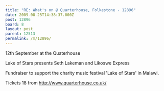```yaml
---
title: "RE: What's on @ Quarterhouse, Folkestone - 12896"
date: 2009-08-25T14:38:37.000Z
post: 12896
board: 8
layout: post
parent: 12513
permalink: /m/12896/
---
```

12th September at the Quaterhouse

Lake of Stars presents Seth Lakeman and Likoswe Express

Fundraiser to support the charity music festival 'Lake of Stars' in Malawi. 

Tickets 18 from http://www.quarterhouse.co.uk/
